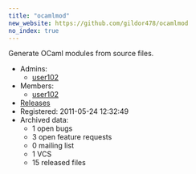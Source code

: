 ```yaml
---
title: "ocamlmod"
new_website: https://github.com/gildor478/ocamlmod
no_index: true
---
```


Generate OCaml modules from source files.

* Admins:
  * [user102](/users/user102)
* Members:
  * [user102](/users/user102)
* [Releases](https://download.ocamlcore.org/ocamlmod)
* Registered: 2011-05-24 12:32:49
* Archived data:
  * 1 open bugs
  * 3 open feature requests
  * 0 mailing list
  * 1 VCS
  * 15 released files
